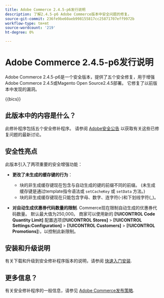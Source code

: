 ```yaml
---
title: Adobe Commerce 2.4.5-p6发行说明
description: 了解2.4.5-p6 Adobe Commerce版本中安全问题的修复。
source-git-commit: 236fe9be60aeb998155817cc25871707eff9972b
workflow-type: tm+mt
source-wordcount: '219'
ht-degree: 0%

---
```



# Adobe Commerce 2.4.5-p6发行说明

Adobe Commerce 2.4.5-p6是一个安全版本，提供了五个安全修复，用于增强Adobe Commerce 2.4.5或Magento Open Source2.4.5部署。 它修复了以前版本中发现的漏洞。

{{bics}}

## 此版本中的内容是什么？

此修补程序包括五个安全修补程序。 请参阅 [Adobe安全公告](https://helpx.adobe.com/security/products/magento/apsb24-03.html) 以获取有关这些已修复问题的最新讨论。

## 安全性亮点

此版本引入了两项重要的安全增强功能：

* **更改了未生成的缓存键的行为**：

   * 块的非生成缓存键现在包含与自动生成的键的前缀不同的前缀。 (未生成缓存键是通过template指令语法或 `setCacheKey` 或 `setData` 方法。)
   * 块的非生成缓存键现在只能包含字母、数字、连字符(-)和下划线字符(_)。  <!-- AC-9831 -->

* **对自动生成优惠券代码数量的限制**. Commerce现在限制自动生成的优惠券代码数量。 默认最大值为250,000。 商家可以使用新的 **[!UICONTROL Code Quantity Limit]** 配置选项(**[!UICONTROL Stores]** > **[!UICONTROL Settings:Configuration]** > **[!UICONTROL Customers]** > **[!UICONTROL Promotions]**)，以控制此新限制。 <!-- AC-8753 -->

## 安装和升级说明

有关下载和升级到安全修补程序版本的说明，请参阅 [快速入门安装](../../../installation/composer.md).

## 更多信息？

有关安全修补程序的一般信息，请参见 [Adobe Commerce发布策略](https://experienceleague.adobe.com/docs/commerce-operations/release/planning/versioning-policy.html?lang=en#security-patch-release).
